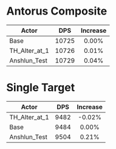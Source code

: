 # Antorus Composite
| Actor | DPS | Increase |
|---|:---:|:---:|
|Base|10725|0.00%|
|TH_Alter_at_1|10726|0.01%|
|Anshlun_Test|10729|0.04%|

# Single Target
| Actor | DPS | Increase |
|---|:---:|:---:|
|TH_Alter_at_1|9482|-0.02%|
|Base|9484|0.00%|
|Anshlun_Test|9504|0.21%|
